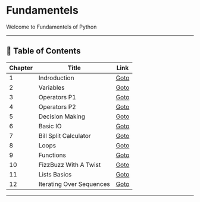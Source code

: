 # Fundamentels

Welcome to Fundamentels of Python

---

## 📅 Table of Contents

| Chapter | Title                       | Link                                              |
|---------|-----------------------------|---------------------------------------------------|
| 1       | Indroduction                | [Goto](C01_Indroduction/README.md)                |
| 2       | Variables                   | [Goto](C02_Variables/README.md)                   |
| 3       | Operators P1                | [Goto](C03_Operators_Part_1/README.md)            |
| 4       | Operators P2                | [Goto](C04_Operators_Part_2/README.md)            |
| 5       | Decision Making             | [Goto](C05_Decision_Making/README.md)             |
| 6       | Basic IO                    | [Goto](C06_Basic_IO/README.md)                    |
| 7       | Bill Split Calculator       | [Goto](C07_Bill_Split_Calculator/README.md)       |
| 8       | Loops                       | [Goto](C08_Loops/README.md)                       |
| 9       | Functions                   | [Goto](C09_Functions/README.md)                   |
| 10      | FizzBuzz With A Twist       | [Goto](C10_FizzBuzz_With_A_Twist/README.md)       |
| 11      | Lists Basics                | [Goto](C11_Lists_Basics/README.md)                |
| 12      | Iterating Over Sequences    | [Goto](C12_Iterating_Over_Sequences/README.md)    |


---

